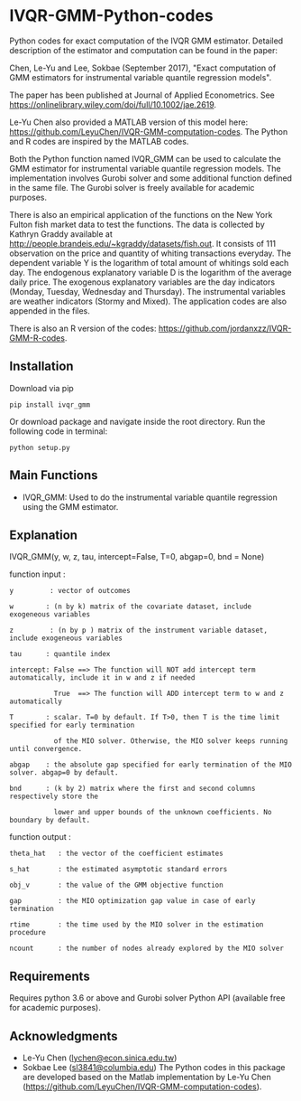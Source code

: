 # IVQR-GMM-Python-codes

Python codes for exact computation of the IVQR GMM estimator. Detailed description of the estimator and computation can be found in the paper:

Chen, Le-Yu and Lee, Sokbae (September 2017), "Exact computation of GMM estimators for instrumental variable quantile regression models".

The paper has been published at Journal of Applied Econometrics. See https://onlinelibrary.wiley.com/doi/full/10.1002/jae.2619.

Le-Yu Chen also provided a MATLAB version of this model here: https://github.com/LeyuChen/IVQR-GMM-computation-codes. The Python and R codes are inspired by the MATLAB codes.

Both the Python function named IVQR_GMM can be used to calculate the GMM estimator for instrumental variable quantile regression models. The implementation involves Gurobi solver and some additional function defined in the same file. The Gurobi solver is freely available for academic purposes.

There is also an empirical application of the functions on the New York Fulton fish market data to test the functions. The data is collected by Kathryn Graddy available at http://people.brandeis.edu/~kgraddy/datasets/fish.out. It consists of 111 observation on the price and quantity of whiting transactions everyday. The dependent variable Y is the logarithm of total amount of whitings sold each day. The endogenous explanatory variable D is the logarithm of the average daily price. The exogenous explanatory variables are the day indicators (Monday, Tuesday, Wednesday and Thursday). The instrumental variables are weather indicators (Stormy and Mixed). The application codes are also appended in the files.

There is also an R version of the codes: https://github.com/jordanxzz/IVQR-GMM-R-codes.

## Installation
Download via pip
```
pip install ivqr_gmm
```
Or download package and navigate inside the root directory. Run the following code in terminal:
```
python setup.py
```
## Main Functions
- IVQR_GMM:
  Used to do the instrumental variable quantile regression using the GMM estimator.

## Explanation
IVQR_GMM(y, w, z, tau, intercept=False, T=0, abgap=0, bnd = None)

function input :

    y         : vector of outcomes
    
    w        : (n by k) matrix of the covariate dataset, include exogeneous variables
    
    z         : (n by p ) matrix of the instrument variable dataset, include exogeneous variables
    
    tau      : quantile index
    
    intercept: False ==> The function will NOT add intercept term automatically, include it in w and z if needed
      
               True  ==> The function will ADD intercept term to w and z automatically
               
    T        : scalar. T=0 by default. If T>0, then T is the time limit specified for early termination
    
               of the MIO solver. Otherwise, the MIO solver keeps running until convergence.
               
    abgap    : the absolute gap specified for early termination of the MIO solver. abgap=0 by default.
    
    bnd      : (k by 2) matrix where the first and second columns respectively store the 
               
               lower and upper bounds of the unknown coefficients. No boundary by default.
                
function output :

    theta_hat   : the vector of the coefficient estimates
    
    s_hat       : the estimated asymptotic standard errors
    
    obj_v       : the value of the GMM objective function
    
    gap         : the MIO optimization gap value in case of early termination
    
    rtime       : the time used by the MIO solver in the estimation procedure
    
    ncount      : the number of nodes already explored by the MIO solver 

## Requirements
Requires python 3.6 or above and Gurobi solver Python API (available free for academic purposes).

## Acknowledgments
* Le-Yu Chen (lychen@econ.sinica.edu.tw)
* Sokbae Lee (sl3841@columbia.edu)
The Python codes in this package are developed based on the Matlab implementation by Le-Yu Chen (https://github.com/LeyuChen/IVQR-GMM-computation-codes).

